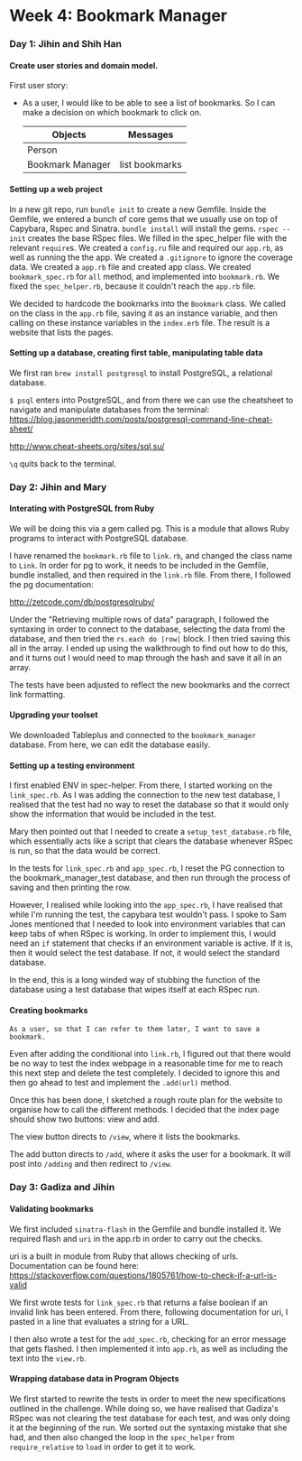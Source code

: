 # Week 4: Bookmark Manager

### Day 1: Jihin and Shih Han

#### Create user stories and domain model.

First user story:

- As a user, I would like to be able to see a list of bookmarks.
  So I can make a decision on which bookmark to click on.

  Objects | Messages
  -----------|-----------
  Person |
  Bookmark Manager | list bookmarks

#### Setting up a web project

In a new git repo, run `bundle init` to create a new Gemfile. Inside the Gemfile, we entered a bunch of core gems that we usually use on top of Capybara, Rspec and Sinatra.
`bundle install` will install the gems.
`rspec --init` creates the base RSpec files.
We filled in the spec_helper file with the relevant `require`s.
We created a `config.ru` file and required our `app.rb`, as well as running the the app.
We created a `.gitignore` to ignore the coverage data.
We created a `app.rb` file and created app class.
We created `bookmark_spec.rb` for `all` method, and implemented into `bookmark.rb`.
We fixed the `spec_helper.rb`, because it couldn't reach the `app.rb` file.

We decided to hardcode the bookmarks into the `Bookmark` class. We called on the class in the `app.rb` file, saving it as an instance variable, and then calling on these instance variables in the `index.erb` file.
The result is a website that lists the pages.


#### Setting up a database, creating first table, manipulating table data

We first ran `brew install postgresql` to install PostgreSQL, a relational database.

`$ psql` enters into PostgreSQL, and from there we can use the cheatsheet to navigate and manipulate databases from the terminal:
https://blog.jasonmeridth.com/posts/postgresql-command-line-cheat-sheet/

http://www.cheat-sheets.org/sites/sql.su/

`\q` quits back to the terminal.

### Day 2: Jihin and Mary

#### Interating with PostgreSQL from Ruby

We will be doing this via a gem called pg. This is a module that allows Ruby programs to interact with PostgreSQL database.

I have renamed the `bookmark.rb` file to `link.rb`, and changed the class name to `Link`.
In order for pg to work, it needs to be included in the Gemfile, bundle installed, and then required in the `link.rb` file. From there, I followed the pg documentation:

http://zetcode.com/db/postgresqlruby/

Under the "Retrieving multiple rows of data" paragraph, I followed the syntaxing in order to connect to the database, selecting the data froml the database, and then tried the `rs.each do |row|` block. I then tried saving this all in the array. I ended up using the walkthrough to find out how to do this, and it turns out I would need to map through the hash and save it all in an array.

The tests have been adjusted to reflect the new bookmarks and the correct link formatting.

#### Upgrading your toolset

We downloaded Tableplus and connected to the `bookmark_manager` database. From here, we can edit the database easily.


#### Setting up a testing environment

I first enabled ENV in spec-helper. From there, I started working on the `link_spec.rb`. As I was adding the connection to the new test database, I realised that the test had no way to reset the database so that it would only show the information that would be included in the test.

Mary then pointed out that I needed to create a `setup_test_database.rb` file, which essentially acts like a script that clears the database whenever RSpec is run, so that the data would be correct.

In the tests for `link_spec.rb` and `app_spec.rb`, I reset the PG connection to the bookmark_manager_test database, and then run through the process of saving and then printing the row.

However, I realised while looking into the `app_spec.rb`, I have realised that while I'm running the test, the capybara test wouldn't pass. I spoke to Sam Jones mentioned that I needed to look into environment variables that can keep tabs of when RSpec is working. In order to implement this, I would need an `if` statement that checks if an environment variable is active. If it is, then it would select the test database. If not, it would select the standard database.

In the end, this is a long winded way of stubbing the function of the database using a test database that wipes itself at each RSpec run.

#### Creating bookmarks

```
As a user, so that I can refer to them later, I want to save a bookmark.
```

Even after adding the conditional into `link.rb`, I figured out that there would be no way to test the index webpage in a reasonable time for me to reach this next step and delete the test completely.
I decided to ignore this and then go ahead to test and implement the `.add(url)` method.

Once this has been done, I sketched a rough route plan for the website to organise how to call the different methods. I decided that the index page should show two buttons: view and add.

The view button directs to `/view`, where it lists the bookmarks.

The add button directs to `/add`, where it asks the user for a bookmark. It will post into `/adding` and then redirect to `/view`.

### Day 3: Gadiza and Jihin

#### Validating bookmarks

We first included `sinatra-flash` in the Gemfile and bundle installed it. We required flash and `uri` in the app.rb in order to carry out the checks.

uri is a built in module from Ruby that allows checking of urls. Documentation can be found here:
https://stackoverflow.com/questions/1805761/how-to-check-if-a-url-is-valid

We first wrote tests for `link_spec.rb` that returns a false boolean if an invalid link has been entered. From there, following documentation for uri, I pasted in a line that evaluates a string for a URL.

I then also wrote a test for the `add_spec.rb`, checking for an error message that gets flashed. I then implemented it into `app.rb`, as well as including the text into the `view.rb`.

#### Wrapping database data in Program Objects

We first started to rewrite the tests in order to meet the new specifications outlined in the challenge.  While doing so, we have realised that Gadiza's RSpec was not clearing the test database for each test, and was only doing it at the beginning of the run. We sorted out the syntaxing mistake that she had, and then also changed the loop in the `spec_helper` from `require_relative` to `load` in order to get it to work.

